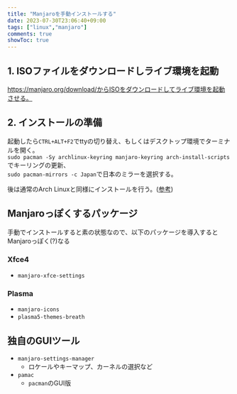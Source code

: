 ```yaml
---
title: "Manjaroを手動インストールする"
date: 2023-07-30T23:06:40+09:00
tags: ["linux","manjaro"]
comments: true
showToc: true
---
```

## 1. ISOファイルをダウンロードしライブ環境を起動
https://manjaro.org/download/からISOをダウンロードしてライブ環境を起動させる。

## 2. インストールの準備
起動したら`CTRL+ALT+F2`でttyの切り替え、もしくはデスクトップ環境でターミナルを開く。  
`sudo pacman -Sy archlinux-keyring manjaro-keyring arch-install-scripts`でキーリングの更新、  
`sudo pacman-mirrors -c Japan`で日本のミラーを選択する。

後は通常のArch Linuxと同様にインストールを行う。([参考](/posts/20220615/archlinux-install/))

## Manjaroっぽくするパッケージ
手動でインストールすると素の状態なので、以下のパッケージを導入するとManjaroっぽく(?)なる

### Xfce4
- `manjaro-xfce-settings`

### Plasma
- `manjaro-icons`
- `plasma5-themes-breath`

## 独自のGUIツール
- `manjaro-settings-manager`
  - ロケールやキーマップ、カーネルの選択など
- `pamac`
  - `pacman`のGUI版